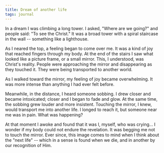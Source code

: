 ```yaml
---
title: Dream of another life
tags: journal
---
```


In a dream I was climbing a long tower.  I asked, "Where are we going?"
and people said: "To see the Christ."  It was a broad tower with a
spiral staircase in the wall -- something like a lighthouse.

As I neared the top, a feeling began to come over me.  It was a kind of
joy that reached fingers through my body.  At the end of the stairs I
saw what looked like a picture frame, or a small mirror.  This, I
understood, was Christ's reality.  People were approaching the mirror
and disappearing as they touched it.  They were being transported to
another world.

As I walked toward the mirror, my feeling of joy became overwhelming.
It was more intense than anything I had ever felt before.

Meanwhile, in the distance, I heard someone sobbing.  I drew closer and
became intoxicated; closer and I began to fade and glow.  At the same
time, the sobbing grew louder and more insistent.  Touching the mirror,
I knew, would transport me into another life.  I longed to reach it, but
someone near me was in pain.  What was happening?

At that moment I awoke and found that it was I, myself, who was
crying...  I wonder if my body could not endure the revelation.  It was
begging me not to touch the mirror.  Ever since, this image comes to
mind when I think about the "next life" -- which in a sense is found
when we die, and in another by our recognition of Him.


